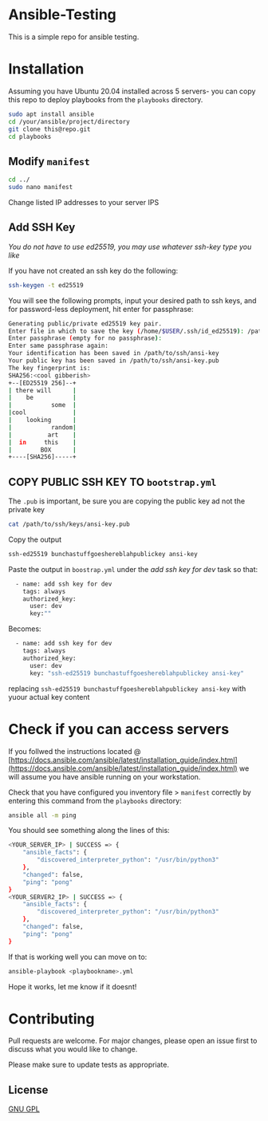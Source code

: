 # Ansible-Testing

This is a simple repo for ansible testing.

# Installation

Assuming you have Ubuntu 20.04 installed across 5 servers- you can copy this repo to deploy playbooks from the `playbooks` directory.

```bash
sudo apt install ansible
cd /your/ansible/project/directory
git clone this@repo.git
cd playbooks
```


## Modify `manifest`

```bash
cd ../
sudo nano manifest
```
Change listed IP addresses to your server IPS

## Add SSH Key
*You do not have to use ed25519, you may use whatever ssh-key type you like*

If you have not created an ssh key do the following:
```bash
ssh-keygen -t ed25519
```


You will see the following prompts, input your desired path to ssh keys, and for password-less deployment, hit enter for passphrase:
```bash
Generating public/private ed25519 key pair.
Enter file in which to save the key (/home/$USER/.ssh/id_ed25519): /path/to/ssh/directory/ansi-key
Enter passphrase (empty for no passphrase): 
Enter same passphrase again: 
Your identification has been saved in /path/to/ssh/ansi-key
Your public key has been saved in /path/to/ssh/ansi-key.pub
The key fingerprint is:
SHA256:<cool gibberish>
+--[ED25519 256]--+
| there will      |
|    be           |
|           some  |
|cool             |
|    looking      |
|           random|
|          art    |
|  in     this    |
|        BOX      |
+----[SHA256]-----+
```
## COPY PUBLIC SSH KEY TO `bootstrap.yml`
The `.pub` is important, be sure you are copying the public key ad not the private key
```bash
cat /path/to/ssh/keys/ansi-key.pub
```
Copy the output
```bash
ssh-ed25519 bunchastuffgoeshereblahpublickey ansi-key
```
Paste the output in `boostrap.yml` under the *add ssh key for dev* task so that:
```bash
  - name: add ssh key for dev
    tags: always
    authorized_key:
      user: dev
      key:""
```
Becomes:
```bash
  - name: add ssh key for dev
    tags: always
    authorized_key:
      user: dev
      key: "ssh-ed25519 bunchastuffgoeshereblahpublickey ansi-key"
```
replacing ```ssh-ed25519 bunchastuffgoeshereblahpublickey ansi-key``` with yuour actual key content

# Check if you can access servers

If you follwed the instructions located @ [https://docs.ansible.com/ansible/latest/installation_guide/index.html](https://docs.ansible.com/ansible/latest/installation_guide/index.html)
we will assume you have ansible running on your workstation.

Check that you have configured you inventory file > `manifest` correctly by entering this command from the `playbooks` directory:

```bash
ansible all -m ping
```
You should see something along the lines of this:

```bash
<YOUR_SERVER_IP> | SUCCESS => {
    "ansible_facts": {
        "discovered_interpreter_python": "/usr/bin/python3"
    },
    "changed": false,
    "ping": "pong"
}
<YOUR_SERVER2_IP> | SUCCESS => {
    "ansible_facts": {
        "discovered_interpreter_python": "/usr/bin/python3"
    },
    "changed": false,
    "ping": "pong"
}
```
If that is working well you can move on to:
```bash
ansible-playbook <playbookname>.yml
```
Hope it works, let me know if it doesnt!

# Contributing

Pull requests are welcome. For major changes, please open an issue first
to discuss what you would like to change.

Please make sure to update tests as appropriate.

## License

[GNU GPL](https://www.gnu.org/licenses/gpl-3.0.html)
